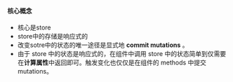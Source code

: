 #### 核心概念

- 核心是store
- store中的存储是响应式的
- 改变sotre中的状态的唯一途径是显式地 **commit mutations** 。
- 由于 store 中的状态是响应式的，在组件中调用 store 中的状态简单到仅需要在**计算属性**中返回即可。触发变化也仅仅是在组件的 methods 中提交 mutations。

